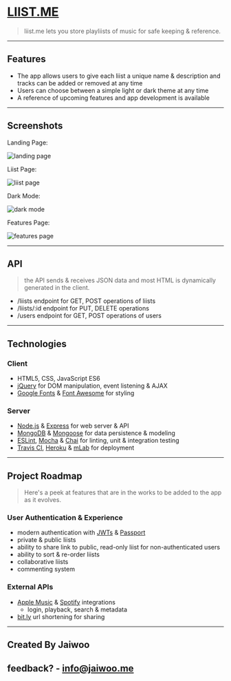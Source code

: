 # [LIIST.ME](https://liist.me/)

> liist.me lets you store playliists of music for safe keeping & reference.

---

## Features

- The app allows users to give each liist a unique name & description and tracks can be added or removed at any time
- Users can choose between a simple light or dark theme at any time
- A reference of upcoming features and app development is available

---

## Screenshots

Landing Page:

![landing page](/img/landing_page.png)

Liist Page:

![liist page](/img/liist_page-light.png)

Dark Mode:

![dark mode](/img/liist_page-dark.png)

Features Page:

![features page](/img/features_page.png)

---

## API

> the API sends & receives JSON data and most HTML is dynamically generated in the client.

- /liists endpoint for GET, POST operations of liists
- /liists/:id endpoint for PUT, DELETE operations
- /users endpoint for GET, POST operations of users

---

## Technologies

### Client

- HTML5, CSS, JavaScript ES6
- [jQuery](https://jquery.com/) for DOM manipulation, event listening & AJAX
- [Google Fonts](https://fonts.google.com/) & [Font Awesome](https://fontawesome.com/) for styling

### Server

- [Node.js](https://nodejs.org/en/) & [Express](https://expressjs.com/) for web server & API
- [MongoDB](https://www.mongodb.com/) & [Mongoose](https://mongoosejs.com/) for data persistence & modeling
- [ESLint](https://eslint.org/), [Mocha](https://mochajs.org/) & [Chai](https://www.chaijs.com/) for linting, unit & integration testing
- [Travis CI](https://travis-ci.org/), [Heroku](https://www.heroku.com/home) & [mLab](https://mlab.com/) for deployment

---

## Project Roadmap

> Here's a peek at features that are in the works to be added to the app as it evolves.

### User Authentication & Experience

- modern authentication with [JWTs](https://jwt.io/) & [Passport](http://www.passportjs.org/)
- private & public liists
- ability to share link to public, read-only liist for non-authenticated users
- ability to sort & re-order liists
- collaborative liists
- commenting system

### External APIs

- [Apple Music](https://developer.apple.com/documentation/applemusicapi?changes=_9) & [Spotify](https://developer.spotify.com/documentation/web-api/) integrations
  - login, playback, search & metadata
- [bit.ly](https://bitly.com/) url shortening for sharing

---

## Created By Jaiwoo

## feedback? - info@jaiwoo.me
